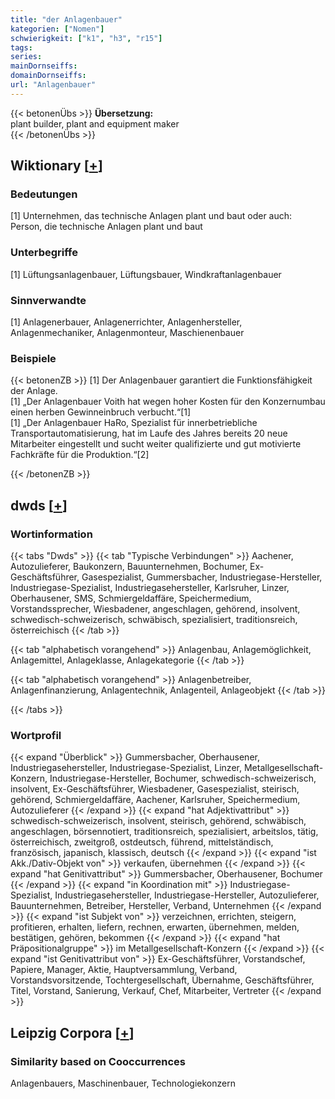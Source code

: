 ```yaml
---
title: "der Anlagenbauer"
kategorien: ["Nomen"]
schwierigkeit: ["k1", "h3", "r15"]
tags:
series:
mainDornseiffs:
domainDornseiffs:
url: "Anlagenbauer"
---
```


{{< betonenÜbs >}}
**Übersetzung:**  
plant builder, plant and equipment maker  
{{< /betonenÜbs >}}

## Wiktionary [[+](https://de.wiktionary.org/wiki/Anlagenbauer)]

### Bedeutungen
[1] Unternehmen, das technische Anlagen plant und baut oder auch: Person, die technische Anlagen plant und baut  

### Unterbegriffe
[1] Lüftungsanlagenbauer, Lüftungsbauer, Windkraftanlagenbauer  

### Sinnverwandte
[1] Anlagenerbauer, Anlagenerrichter, Anlagenhersteller, Anlagenmechaniker, Anlagenmonteur, Maschienenbauer  

### Beispiele
{{< betonenZB >}}
[1] Der Anlagenbauer garantiert die Funktionsfähigkeit der Anlage.  
[1] „Der Anlagenbauer Voith hat wegen hoher Kosten für den Konzernumbau einen herben Gewinneinbruch verbucht.“[1]  
[1] „Der Anlagenbauer HaRo, Spezialist für innerbetriebliche Transportautomatisierung, hat im Laufe des Jahres bereits 20 neue Mitarbeiter eingestellt und sucht weiter qualifizierte und gut motivierte Fachkräfte für die Produktion.“[2]  

{{< /betonenZB >}}


## dwds [[+](https://www.dwds.de/wb/Anlagenbauer)]

### Wortinformation
{{< tabs "Dwds" >}}
{{< tab "Typische Verbindungen" >}}
Aachener, Autozulieferer, Baukonzern, Bauunternehmen, Bochumer, Ex-Geschäftsführer, Gasespezialist, Gummersbacher, Industriegase-Hersteller, Industriegase-Spezialist, Industriegasehersteller, Karlsruher, Linzer, Oberhausener, SMS, Schmiergeldaffäre, Speichermedium, Vorstandssprecher, Wiesbadener, angeschlagen, gehörend, insolvent, schwedisch-schweizerisch, schwäbisch, spezialisiert, traditionsreich, österreichisch
{{< /tab >}}

{{< tab "alphabetisch vorangehend" >}}
Anlagenbau, Anlagemöglichkeit, Anlagemittel, Anlageklasse, Anlagekategorie
{{< /tab >}}

{{< tab "alphabetisch vorangehend" >}}
Anlagenbetreiber, Anlagenfinanzierung, Anlagentechnik, Anlagenteil, Anlageobjekt
{{< /tab >}}

{{< /tabs >}}

### Wortprofil
{{< expand "Überblick" >}} Gummersbacher, Oberhausener, Industriegasehersteller, Industriegase-Spezialist, Linzer, Metallgesellschaft-Konzern, Industriegase-Hersteller, Bochumer, schwedisch-schweizerisch, insolvent, Ex-Geschäftsführer, Wiesbadener, Gasespezialist, steirisch, gehörend, Schmiergeldaffäre, Aachener, Karlsruher, Speichermedium, Autozulieferer {{< /expand >}}
{{< expand "hat Adjektivattribut" >}} schwedisch-schweizerisch, insolvent, steirisch, gehörend, schwäbisch, angeschlagen, börsennotiert, traditionsreich, spezialisiert, arbeitslos, tätig, österreichisch, zweitgroß, ostdeutsch, führend, mittelständisch, französisch, japanisch, klassisch, deutsch {{< /expand >}}
{{< expand "ist Akk./Dativ-Objekt von" >}} verkaufen, übernehmen {{< /expand >}}
{{< expand "hat Genitivattribut" >}} Gummersbacher, Oberhausener, Bochumer {{< /expand >}}
{{< expand "in Koordination mit" >}} Industriegase-Spezialist, Industriegasehersteller, Industriegase-Hersteller, Autozulieferer, Bauunternehmen, Betreiber, Hersteller, Verband, Unternehmen {{< /expand >}}
{{< expand "ist Subjekt von" >}} verzeichnen, errichten, steigern, profitieren, erhalten, liefern, rechnen, erwarten, übernehmen, melden, bestätigen, gehören, bekommen {{< /expand >}}
{{< expand "hat Präpositionalgruppe" >}} im Metallgesellschaft-Konzern {{< /expand >}}
{{< expand "ist Genitivattribut von" >}} Ex-Geschäftsführer, Vorstandschef, Papiere, Manager, Aktie, Hauptversammlung, Verband, Vorstandsvorsitzende, Tochtergesellschaft, Übernahme, Geschäftsführer, Titel, Vorstand, Sanierung, Verkauf, Chef, Mitarbeiter, Vertreter {{< /expand >}}

## Leipzig Corpora [[+](https://corpora.uni-leipzig.de/en/res?word=Anlagenbauer&corpusId=deu_newscrawl-public_2018)]


### Similarity based on Cooccurrences
Anlagenbauers, Maschinenbauer, Technologiekonzern

